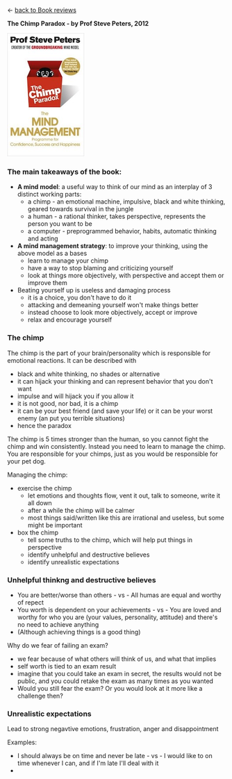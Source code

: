 
&leftarrow; [back to Book reviews](index.md)

**The Chimp Paradox - by Prof Steve Peters, 2012**

![alt text](chimp_paradox.jpg "Cover")

### The main takeaways of the book:
- **A mind model**: a useful way to think of our mind as an interplay of 3 distinct working parts:
  - a chimp - an emotional machine, impulsive, black and white thinking, geared towards survival in the jungle
  - a human - a rational thinker, takes perspective, represents the person you want to be
  - a computer - preprogrammed behavior, habits, automatic thinking and acting 
- **A mind management strategy**: to improve your thinking, using the above model as a bases
  - learn to manage your chimp
  - have a way to stop blaming and criticizing yourself
  - look at things more objectively, with perspective and accept them or improve them
- Beating yourself up is useless and damaging process
  - it is a choice, you don't have to do it
  - attacking and demeaning yourself won't make things better
  - instead choose to look more objectively, accept or improve
  - relax and encourage yourself

### The chimp

The chimp is the part of your brain/personality which is responsible for emotional reactions. It can be described with
 -  black and white thinking, no shades or alternative
 -  it can hijack your thinking and can represent behavior that you don't want
 -  impulse and will hijack you if you allow it
 -  it is not good, nor bad, it is a chimp
 -  it can be your best friend (and save your life) or it can be your worst enemy (an put you terrible situations)
 -  hence the paradox

The chimp is 5 times stronger than the human, so you cannot fight the chimp and win consistently.
Instead you need to learn to manage the chimp. You are responsible for your chimps, just as you would be responsible for your pet dog.

Managing the chimp:
 - exercise the chimp
   - let emotions and thoughts flow, vent it out, talk to someone, write it all down
   - after a while the chimp will be calmer
   - most things said/written like this are irrational and useless, but some might be important
 - box the chimp
   - tell some truths to the chimp, which will help put things in perspective
   - identify unhelpful and destructive believes
   - identify unrealistic expectations

### Unhelpful thinkng and destructive believes
 - You are better/worse than others - vs - All humas are equal and worthy of repect
 - You worth is dependent on your achievements - vs - You are loved and worthy for who you are (your values, personality, attitude) and there's no need to achieve anything
 - (Although achieving things is a good thing)

Why do we fear of failing an exam?
 - we fear because of what others will think of us, and what that implies
 - self worth is tied to an exam result
 - imagine that you could take an exam in secret, the results would not be public, and you could retake the exam as many times as you wanted
 - Would you still fear the exam? Or you would look at it more like a challenge then?

### Unrealistic expectations
Lead to strong negavtive emotions, frustration, anger and disappointment
 
Examples:
 - I should always be on time and never be late - vs - I would like to on time whenever I can, and if I'm late I'll deal with it
 - 




